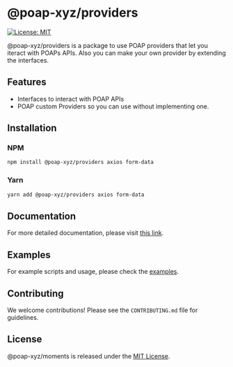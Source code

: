 # @poap-xyz/providers

[![License: MIT](https://img.shields.io/badge/License-MIT-green.svg)](https://opensource.org/licenses/MIT)

@poap-xyz/providers is a package to use POAP providers that let you iteract with POAPs APIs. Also you can make your own provider by extending the interfaces.

## Features

- Interfaces to interact with POAP APIs
- POAP custom Providers so you can use without implementing one.

## Installation

### NPM

```bash
npm install @poap-xyz/providers axios form-data
```

### Yarn

```bash
yarn add @poap-xyz/providers axios form-data
```

## Documentation

For more detailed documentation, please visit [this link](https://documentation.poap.tech/docs).

## Examples

For example scripts and usage, please check the [examples](https://github.com/poap-xyz/poap.js/tree/main/examples).

## Contributing

We welcome contributions! Please see the `CONTRIBUTING.md` file for guidelines.

## License

@poap-xyz/moments is released under the [MIT License](https://opensource.org/licenses/MIT).
